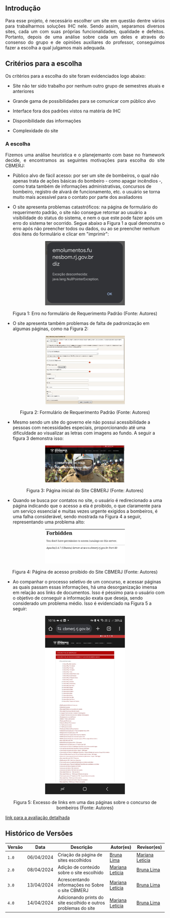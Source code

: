## Introdução

<p align="justify">Para esse projeto, é necessário escolher um site em questão dentre vários para trabalharmos soluções IHC nele. Sendo assim, separamos diversos sites, cada um com suas próprias funcionalidades, qualidade e defeitos. Portanto, depois de uma análise sobre cada um deles e através do consenso do grupo e de opiniões auxiliares do professor, conseguimos fazer a escolha a qual julgamos mais adequada.</p>

## Critérios para a escolha

<p>Os critérios para a escolha do site foram evidenciados logo abaixo:</p>

- Site não ter sido trabalho por nenhum outro grupo de semestres atuais e anteriores

- Grande gama de possibilidades para se comunicar com público alvo

- Interface fora dos padrões vistos na matéria de IHC

- Disponibilidade das informações

- Complexidade do site

### A escolha

<p align="justify">Fizemos uma análise heurística e o planejemanto com base no framework decide, e encontramos as seguintes motivações para escolha do site CBMERJ: </p>

- Público alvo de fácil acesso: por ser um site de bombeiros, o qual não apenas trata de ações básicas do bombeiro - como apagar incêndios -, como trata também de informações administrativas, concursos de bombeiro, registro de alvará de funcionamento, etc. o usuário se torna muito mais acessível para o contato por parte dos avaliadores

- O site apresenta problemas catastróficos: na página de formulário do requerimento padrão, o site não consegue retornar ao usuário a visibilidade do status do sistema, e nem o que este pode fazer após um erro do sistema ter ocorrido. Segue abaixo a Figura 1 a qual demonstra o erro após não preencher todos ou dados, ou ao se preencher nenhum dos itens do formulário e clicar em "imprimir":

<p align="center">
  <img src="./img/site_escolhido/erro_formulario_cbmerj.jpeg" alt="Erro no formulário de Requerimento Padrão" width="50%" />
</p>
<p align="center">Figura 1: Erro no formulário de Requerimento Padrão (Fonte: Autores)</p>

- O site apresenta também problemas de falta de padronização em algumas páginas, como na Figura 2:

<p align="center">
  <img src="./img/site_escolhido/formulario_cbmerj.jpeg" alt="Formulário de Requerimento Padrão" width="50%" />
</p>
<p align="center">Figura 2: Formulário de Requerimento Padrão (Fonte: Autores)</p>

- Mesmo sendo um site do governo ele não possui acessibilidade a pessoas com necessidades especiais, proporcionando até uma dificuldade ao visualizar as letras com imagens ao fundo. A seguir a figura 3 demonstra isso:

<p align="center">
  <img src="./img/site_escolhido/pagina_inicial_cbmerj.png" alt="Página inicial" width="50%" />
</p>
<p align="center">Figura 3: Página inicial do Site CBMERJ (Fonte: Autores)</p>

- Quando se busca por contatos no site, o usuário é redirecionado a uma página indicando que o acesso a ela é proibido, o que claramente para um serviço essencial e muitas vezes urgente exigidos a bombeiros, é uma falha considerável, sendo mostrada na Figura 4 a seguir, representando uma problema alto: 

<p align="center">
  <img src="./img/site_escolhido/acesso_proibido.jpeg" alt="Página indicando que o acesso a ela é proibido" width="50%" />
</p>
<p align="center">Figura 4: Página de acesso proibido do Site CBMERJ (Fonte: Autores)</p>

- Ao companhar o processo seletivo de um concurso, e acessar páginas as quais passam essas informações, há uma desorganização imensa em relação aos links de documentos. Isso é péssimo para o usuário com o objetivo de conseguir a informação exata que deseja, sendo considerado um problema médio. Isso é evidenciado na Figura 5 a seguir:

<p align="center">
  <img src="./img/site_escolhido/excesso_links.jpeg" alt="Excesso de links em uma página sobre concurso" width="50%" />
</p>
<p align="center">Figura 5: Excesso de links em uma das páginas sobre o concurso de bombeiros (Fonte: Autores)</p>

[link para a avaliação detalhada](https://drive.google.com/file/d/1kQxBZX7ceb8yqGvYbOTTB9pGGsW2FqH7/view?usp=sharing)


## Histórico de Versões

| Versão |    Data    | Descrição                                 | Autor(es)                                       | Revisor(es)                                    |
| ------ | :--------: | ----------------------------------------- | ----------------------------------------------- | ---------------------------------------------- |
| `1.0`   | 06/04/2024 | Criação da página de sites escolhidos                     | [Bruna Lima](https://github.com/libruna) | [Mariana Letícia](https://github.com/Marianannn)         | 
| `2.0`   | 08/04/2024 | Adição de conteúdo sobre o site escolhido              | [Mariana Letícia](https://github.com/Marianannn) | [Bruna Lima](https://github.com/libruna)         | 
| `3.0`   | 13/04/2024 | Acrescentando informações no Sobre o site CBMERJ       | [Mariana Letícia](https://github.com/Marianannn) | [Bruna Lima](https://github.com/libruna)         | 
| `4.0`   | 14/04/2024 | Adicionando prints do site escolhido e outros problemas do site      | [Mariana Letícia](https://github.com/Marianannn) | [Bruna Lima](https://github.com/libruna)         | 